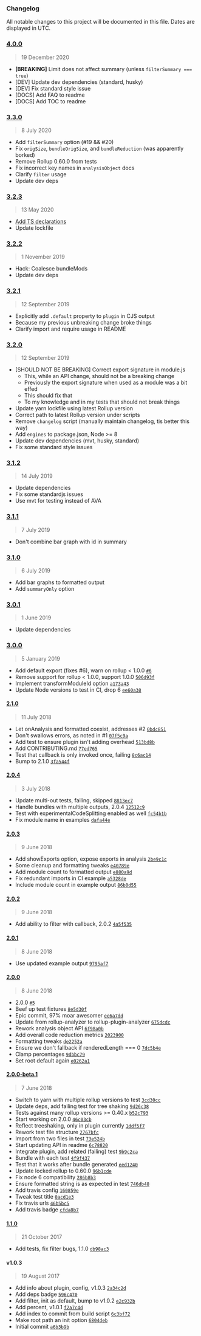 ### Changelog

All notable changes to this project will be documented in this file. Dates are displayed in UTC.

### [4.0.0](https://github.com/doesdev/rollup-plugin-analyzer/compare/3.3.0...4.0.0)

> 19 December 2020

- **[BREAKING]** Limit does not affect summary (unless `filterSummary === true`)
- [DEV] Update dev dependencies (standard, husky)
- [DEV] Fix standard style issue
- [DOCS] Add FAQ to readme
- [DOCS] Add TOC to readme

### [3.3.0](https://github.com/doesdev/rollup-plugin-analyzer/compare/3.2.3...3.3.0)

> 8 July 2020

- Add `filterSummary` option (#19 && #20)
- Fix `origSize`, `bundleOrigSize`, and `bundleReduction` (was apparently borked)
- Remove Rollup 0.60.0 from tests
- Fix incorrect key names in `analysisObject` docs
- Clarify `filter` usage
- Update dev deps

### [3.2.3](https://github.com/doesdev/rollup-plugin-analyzer/compare/3.2.2...3.2.3)

> 13 May 2020

- [Add TS declarations](https://github.com/doesdev/rollup-plugin-analyzer/pull/17)
- Update lockfile

### [3.2.2](https://github.com/doesdev/rollup-plugin-analyzer/compare/3.2.1...3.2.2)

> 1 November 2019

- Hack: Coalesce bundleMods
- Update dev deps

### [3.2.1](https://github.com/doesdev/rollup-plugin-analyzer/compare/3.2.0...3.2.1)

> 12 September 2019

- Explicitly add `.default` property to `plugin` in CJS output
- Because my previous unbreaking change broke things
- Clarify import and require usage in README

### [3.2.0](https://github.com/doesdev/rollup-plugin-analyzer/compare/3.1.2...3.2.0)

> 12 September 2019

- [SHOULD NOT BE BREAKING] Correct export signature in module.js
  - This, while an API change, should not be a breaking change
  - Previously the export signature when used as a module was a bit effed
  - This should fix that
  - To my knowledge and in my tests that should not break things
- Update yarn lockfile using latest Rollup version
- Correct path to latest Rollup version under scripts
- Remove `changelog` script (manually maintain changelog, tis better this way)
- Add `engines` to package.json, Node >= 8
- Update dev dependencies (mvt, husky, standard)
- Fix some standard style issues

### [3.1.2](https://github.com/doesdev/rollup-plugin-analyzer/compare/3.1.1...3.1.2)

> 14 July 2019

- Update dependencies
- Fix some standardjs issues
- Use mvt for testing instead of AVA

### [3.1.1](https://github.com/doesdev/rollup-plugin-analyzer/compare/3.1.0...3.1.1)

> 7 July 2019

- Don't combine bar graph with id in summary

### [3.1.0](https://github.com/doesdev/rollup-plugin-analyzer/compare/3.0.1...3.1.0)

> 6 July 2019

- Add bar graphs to formatted output
- Add `summaryOnly` option

### [3.0.1](https://github.com/doesdev/rollup-plugin-analyzer/compare/3.0.0...3.0.1)

> 1 June 2019

- Update dependencies

### [3.0.0](https://github.com/doesdev/rollup-plugin-analyzer/compare/2.1.0...3.0.0)

> 5 January 2019

- Add default export (fixes #6), warn on rollup < 1.0.0 [`#6`](https://github.com/doesdev/rollup-plugin-analyzer/issues/6)
- Remove support for rollup < 1.0.0, support 1.0.0 [`506d93f`](https://github.com/doesdev/rollup-plugin-analyzer/commit/506d93f942dce5e076312bd1642aed182fe12a60)
- Implement transformModuleId option [`a173a43`](https://github.com/doesdev/rollup-plugin-analyzer/commit/a173a43f9e6b7a5fee8c07274e7d43df7a6939db)
- Update Node versions to test in CI, drop 6 [`ee60a38`](https://github.com/doesdev/rollup-plugin-analyzer/commit/ee60a3868b946760560c71a0d594a32965073762)

#### [2.1.0](https://github.com/doesdev/rollup-plugin-analyzer/compare/2.0.4...2.1.0)

> 11 July 2018

- Let onAnalysis and formatted coexist, addresses #2 [`0bdc851`](https://github.com/doesdev/rollup-plugin-analyzer/commit/0bdc851dd66623584e4ac0f41636d0f30340a6e6)
- Don't swallows errors, as noted in #1 [`07f5c9a`](https://github.com/doesdev/rollup-plugin-analyzer/commit/07f5c9a15e58b49004df8aa65d757704d5959609)
- Add test to ensure plugin isn't adding overhead [`513bd8b`](https://github.com/doesdev/rollup-plugin-analyzer/commit/513bd8bb44388b9d09c15f79f0b09b1ffdf1cfb6)
- Add CONTRIBUTING.md [`77ed765`](https://github.com/doesdev/rollup-plugin-analyzer/commit/77ed7650e1140cf8bba89722b304ca00a0c7c804)
- Test that callback is only invoked once, failing [`8c6ac14`](https://github.com/doesdev/rollup-plugin-analyzer/commit/8c6ac148fdf74b5beadd7b6f8f17a847fb2572bd)
- Bump to 2.1.0 [`3fa544f`](https://github.com/doesdev/rollup-plugin-analyzer/commit/3fa544fd823b1fb38797b151a1485ab5c7c8e8c4)

#### [2.0.4](https://github.com/doesdev/rollup-plugin-analyzer/compare/2.0.3...2.0.4)

> 3 July 2018

- Update multi-out tests, failing, skipped [`8813ec7`](https://github.com/doesdev/rollup-plugin-analyzer/commit/8813ec7786825b1256c9af9331f55941e1ad718e)
- Handle bundles with multiple outputs, 2.0.4 [`12512c9`](https://github.com/doesdev/rollup-plugin-analyzer/commit/12512c9b2a7d2f2c61467b295add5286a79abae2)
- Test with experimentalCodeSplitting enabled as well [`fc54b1b`](https://github.com/doesdev/rollup-plugin-analyzer/commit/fc54b1be5ed8b360ce30cdf511f5671a8f974923)
- Fix module name in examples [`dafa44e`](https://github.com/doesdev/rollup-plugin-analyzer/commit/dafa44edb863d6e5d13953a11aa79e920d989158)

#### [2.0.3](https://github.com/doesdev/rollup-plugin-analyzer/compare/2.0.2...2.0.3)

> 9 June 2018

- Add showExports option, expose exports in analysis [`2be9c1c`](https://github.com/doesdev/rollup-plugin-analyzer/commit/2be9c1c9f82d7a01d3e638971b2127c363b9cfc9)
- Some cleanup and formatting tweaks [`e40789e`](https://github.com/doesdev/rollup-plugin-analyzer/commit/e40789eb1047d0ed04d30b5254a9373034453325)
- Add module count to formatted output [`e880a9d`](https://github.com/doesdev/rollup-plugin-analyzer/commit/e880a9d2fca46777199017abb83c133878c20c5b)
- Fix redundant imports in CI example [`a5328de`](https://github.com/doesdev/rollup-plugin-analyzer/commit/a5328de5c0fdc170c347f8e502b84fbb27886219)
- Include module count in example output [`86b0d55`](https://github.com/doesdev/rollup-plugin-analyzer/commit/86b0d55744e3502c58a53afde8c6e8f080965fe2)

#### [2.0.2](https://github.com/doesdev/rollup-plugin-analyzer/compare/2.0.1...2.0.2)

> 9 June 2018

- Add ability to filter with callback, 2.0.2 [`4a5f535`](https://github.com/doesdev/rollup-plugin-analyzer/commit/4a5f535b1cc5b2040747511be4d79aa63f7e9635)

#### [2.0.1](https://github.com/doesdev/rollup-plugin-analyzer/compare/2.0.0...2.0.1)

> 8 June 2018

- Use updated example output [`9795af7`](https://github.com/doesdev/rollup-plugin-analyzer/commit/9795af7a95d03b38aa43d4cef599724ea43cb3e1)

#### [2.0.0](https://github.com/doesdev/rollup-plugin-analyzer/compare/2.0.0-beta.1...2.0.0)

> 8 June 2018

- 2.0.0 [`#5`](https://github.com/doesdev/rollup-plugin-analyzer/pull/5)
- Beef up test fixtures [`8e5d30f`](https://github.com/doesdev/rollup-plugin-analyzer/commit/8e5d30f6c341e0adc70299ba3c880da48514ed7c)
- Epic commit, 97% moar awesomer [`ee6a7dd`](https://github.com/doesdev/rollup-plugin-analyzer/commit/ee6a7dd10c35876443c57bf8f68e3affa51a6802)
- Update from rollup-analyzer to rollup-plugin-analyzer [`675dcdc`](https://github.com/doesdev/rollup-plugin-analyzer/commit/675dcdc79cc009f4800971b9683473842deafe72)
- Rework analysis object API [`6f98a0b`](https://github.com/doesdev/rollup-plugin-analyzer/commit/6f98a0bbf69be452f2a38a92c4cd66a54efa7e15)
- Add overall code reduction metrics [`2023900`](https://github.com/doesdev/rollup-plugin-analyzer/commit/20239001e974ef6d981caf53b32051eb6b0ded3b)
- Formatting tweaks [`de2252a`](https://github.com/doesdev/rollup-plugin-analyzer/commit/de2252af1a49d73243883719cf49ad0d714344ca)
- Ensure we don't fallback if renderedLength === 0 [`7dc5b4e`](https://github.com/doesdev/rollup-plugin-analyzer/commit/7dc5b4e7da1539ad588b05f8329b2541756f30bc)
- Clamp percentages [`9dbbc79`](https://github.com/doesdev/rollup-plugin-analyzer/commit/9dbbc792a72fa047db017af181043f43d3c07e5d)
- Set root default again [`e0262a1`](https://github.com/doesdev/rollup-plugin-analyzer/commit/e0262a13c083f6a16d7693d78c5d0dc2f43cffb9)

#### [2.0.0-beta.1](https://github.com/doesdev/rollup-plugin-analyzer/compare/1.1.0...2.0.0-beta.1)

> 7 June 2018

- Switch to yarn with multiple rollup versions to test [`3cd30cc`](https://github.com/doesdev/rollup-plugin-analyzer/commit/3cd30cc40118401f988234d3f76e4c3f3023f84f)
- Update deps, add failing test for tree shaking [`9d26c38`](https://github.com/doesdev/rollup-plugin-analyzer/commit/9d26c388c347d130700004198032004375a0f6d8)
- Tests against many rollup versions >= 0.40.x [`b52c793`](https://github.com/doesdev/rollup-plugin-analyzer/commit/b52c793844e2217027caac01f63b273937bd8fd3)
- Start working on 2.0.0 [`46c03cb`](https://github.com/doesdev/rollup-plugin-analyzer/commit/46c03cb4f9b6577abf6745f11b29b41ccbfe55af)
- Reflect treeshaking, only in plugin currently [`1ddf5f7`](https://github.com/doesdev/rollup-plugin-analyzer/commit/1ddf5f72a0c65088cb9484b00b0b4163633f1b3d)
- Rework test file structure [`2767bfc`](https://github.com/doesdev/rollup-plugin-analyzer/commit/2767bfcf905bd9cf409b4e2ac1cedf40ea9b363e)
- Import from two files in test [`73e524b`](https://github.com/doesdev/rollup-plugin-analyzer/commit/73e524b00033221395bf9167ffe58a2d6ba3ad7e)
- Start updating API in readme [`6c78820`](https://github.com/doesdev/rollup-plugin-analyzer/commit/6c788207e9ed7eb981e1a72dac3eab655edd1ce9)
- Integrate plugin, add related (failing) test [`9b9c2ca`](https://github.com/doesdev/rollup-plugin-analyzer/commit/9b9c2ca173702f2b7dbb3d4924cbd0fabb5e5b60)
- Bundle with each test [`4f9f437`](https://github.com/doesdev/rollup-plugin-analyzer/commit/4f9f4370d615c0375ff97ce7376bbcb25f906e1d)
- Test that it works after bundle generated [`eed1240`](https://github.com/doesdev/rollup-plugin-analyzer/commit/eed1240ea2f6f824cff6ba6abc97e264f524b236)
- Update locked rollup to 0.60.0 [`96b1cde`](https://github.com/doesdev/rollup-plugin-analyzer/commit/96b1cdebcc47c5913d306fb13ff43ee0a627dbc3)
- Fix node 6 compatibility [`286b8b3`](https://github.com/doesdev/rollup-plugin-analyzer/commit/286b8b32061950d5745d7003dac02f6e76b49d4f)
- Ensure formatted string is as expected in test [`746db48`](https://github.com/doesdev/rollup-plugin-analyzer/commit/746db48771bd8b434b833dfa9c7df7314ce48d32)
- Add travis config [`160859e`](https://github.com/doesdev/rollup-plugin-analyzer/commit/160859e9d1589a63189db11436befdf526ad4175)
- Tweak test title [`0acd1e3`](https://github.com/doesdev/rollup-plugin-analyzer/commit/0acd1e3da6c33cf6e4332ae29fec7c807b53af33)
- Fix travis urls [`46b5bc5`](https://github.com/doesdev/rollup-plugin-analyzer/commit/46b5bc59b3963ef20f305c3a0605632bc2f858b9)
- Add travis badge [`cfda8b7`](https://github.com/doesdev/rollup-plugin-analyzer/commit/cfda8b71e17d29c22988c72315178e65b294e94b)

#### [1.1.0](https://github.com/doesdev/rollup-plugin-analyzer/compare/v1.0.3...1.1.0)

> 21 October 2017

- Add tests, fix filter bugs, 1.1.0 [`db98ac3`](https://github.com/doesdev/rollup-plugin-analyzer/commit/db98ac34e751e939caed7602b3a344a756be448d)

#### v1.0.3

> 19 August 2017

- Add info about plugin, config, v1.0.3 [`2a34c2d`](https://github.com/doesdev/rollup-plugin-analyzer/commit/2a34c2d4b22d7ba639e1146a1588f9e0c6b65dcc)
- Add deps badge [`596c470`](https://github.com/doesdev/rollup-plugin-analyzer/commit/596c470c74bc035360f925b75314f5bae0da7aa8)
- Add filter, init as default, bump to v1.0.2 [`e2c932b`](https://github.com/doesdev/rollup-plugin-analyzer/commit/e2c932b64ee641000294d7d00ba1e6dcffe2eedc)
- Add percent, v1.0.1 [`f2a7c4d`](https://github.com/doesdev/rollup-plugin-analyzer/commit/f2a7c4dc8e661b8a75d190e01cca13af80a76cbd)
- Add index to commit from build script [`6c3bf72`](https://github.com/doesdev/rollup-plugin-analyzer/commit/6c3bf72a66262f8571dd698528a1569545279c08)
- Make root path an init option [`6804deb`](https://github.com/doesdev/rollup-plugin-analyzer/commit/6804debb4f5c0ed2f6013be237066511a50ec8a4)
- Initial commit [`a6b3b9b`](https://github.com/doesdev/rollup-plugin-analyzer/commit/a6b3b9bd8aefd4b2e430fa19177bb809ab937a56)
